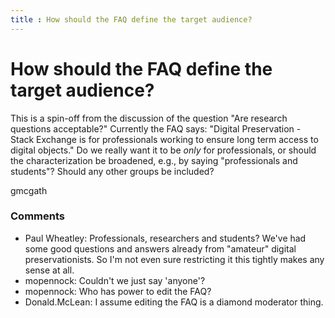 ```yaml
---
title : How should the FAQ define the target audience?
---
```

How should the FAQ define the target audience?
=====================
This is a spin-off from the discussion of the question "Are research
questions acceptable?" Currently the FAQ says: "Digital Preservation -
Stack Exchange is for professionals working to ensure long term access
to digital objects." Do we really want it to be *only* for
professionals, or should the characterization be broadened, e.g., by
saying "professionals and students"? Should any other groups be
included?

gmcgath

### Comments ###
* Paul Wheatley: Professionals, researchers and students? We've had some good questions
and answers already from "amateur" digital preservationists. So I'm not
even sure restricting it this tightly makes any sense at all.
* mopennock: Couldn't we just say 'anyone'?
* mopennock: Who has power to edit the FAQ?
* Donald.McLean: I assume editing the FAQ is a diamond moderator thing.


